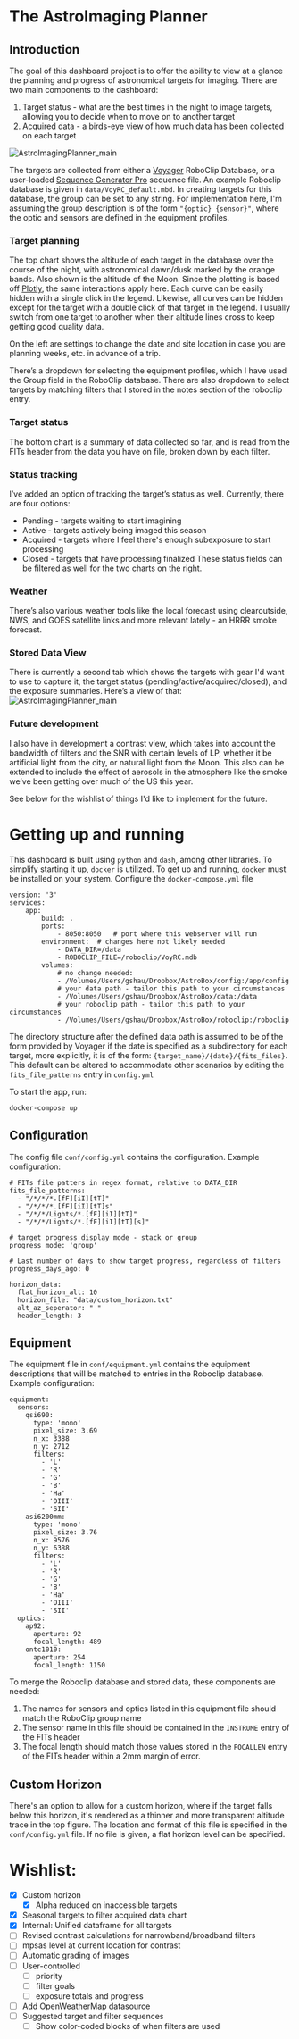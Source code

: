 # The AstroImaging Planner

## Introduction
The goal of this dashboard project is to offer the ability to view at a glance the planning and progress of astronomical targets for imaging.  There are two main components to the dashboard:
1. Target status - what are the best times in the night to image targets, allowing you to decide when to move on to another target
2. Acquired data - a birds-eye view of how much data has been collected on each target

![AstroImagingPlanner_main](screenshots/AstroImagingPlanner_main.png)


The targets are collected from either a [Voyager](https://software.starkeeper.it/) RoboClip Database, or a user-loaded [Sequence Generator Pro](https://www.sequencegeneratorpro.com/sgpro/) sequence file.  An example Roboclip database is given in `data/VoyRC_default.mbd`.  In creating targets for this database, the group can be set to any string.  For implementation here, I'm assuming the group description is of the form `"{optic} {sensor}"`, where the optic and sensors are defined in the equipment profiles.

### Target planning
The top chart shows the altitude of each target in the database over the course of the night, with astronomical dawn/dusk marked by the orange bands. Also shown is the altitude of the Moon.  Since the plotting is based off [Plotly](), the same interactions apply here. Each curve can be easily hidden with a single click in the legend.  Likewise, all curves can be hidden except for the target with a double click of that target in the legend. I usually switch from one target to another when their altitude lines cross to keep getting good quality data.  

On the left are settings to change the date and site location in case you are planning weeks, etc. in advance of a trip. 

There’s a dropdown for selecting the equipment profiles, which I have used the Group field in the RoboClip database. There are also dropdown to select targets by matching filters that I stored in the notes section of the roboclip entry.

### Target status
The bottom chart is a summary of data collected so far, and is read from the FITs header from the data you have on file, broken down by each filter. 

### Status tracking
I’ve added an option of tracking the target’s status as well. Currently, there are four options:
* Pending - targets waiting to start imagining
* Active - targets actively being imaged this season
* Acquired - targets where I feel there's enough subexposure to start processing
* Closed - targets that have processing finalized
These status fields can be filtered as well for the two charts on the right.

### Weather
There’s also various weather tools like the local forecast using clearoutside, NWS, and GOES satellite links and more relevant lately - an HRRR smoke forecast.


### Stored Data View
There is currently a second tab which shows the targets with gear I'd want to use to capture it, the target status (pending/active/acquired/closed), and the exposure summaries. Here’s a view of that:
![AstroImagingPlanner_main](screenshots/AstroImagingPlanner_stored_data_view.png)


### Future development
I also have in development a contrast view, which takes into account the bandwidth of filters and the SNR with certain levels of LP, whether it be artificial light from the city, or natural light from the Moon. This also can be extended to include the effect of aerosols in the atmosphere like the smoke we’ve been getting over much of the US this year.

See below for the wishlist of things I'd like to implement for the future.  


# Getting up and running
This dashboard is built using `python` and `dash`, among other libraries.  To simplify starting it up, `docker` is utilized.  To get up and running, `docker` must be installed on your system.  Configure the `docker-compose.yml` file
```
version: '3'
services:
    app:
        build: .
        ports:
            - 8050:8050   # port where this webserver will run
        environment:  # changes here not likely needed
            - DATA_DIR=/data
            - ROBOCLIP_FILE=/roboclip/VoyRC.mdb
        volumes:  
            # no change needed:
            - /Volumes/Users/gshau/Dropbox/AstroBox/config:/app/config  
            # your data path - tailor this path to your circumstances
            - /Volumes/Users/gshau/Dropbox/AstroBox/data:/data  
            # your roboclip path - tailor this path to your circumstances
            - /Volumes/Users/gshau/Dropbox/AstroBox/roboclip:/roboclip 
```
The directory structure after the defined data path is assumed to be of the form provided by Voyager if the date is specified as a subdirectory for each target, more explicitly, it is of the form: `{target_name}/{date}/{fits_files}`.  This default can be altered to accommodate other scenarios by editing the `fits_file_patterns` entry in `config.yml`

To start the app, run:
```
docker-compose up
```

## Configuration
The config file `conf/config.yml` contains the configuration.  Example configuration:

```
# FITs file patters in regex format, relative to DATA_DIR
fits_file_patterns:
  - "/*/*/*.[fF][iI][tT]"
  - "/*/*/*.[fF][iI][tT]s"
  - "/*/*/Lights/*.[fF][iI][tT]"
  - "/*/*/Lights/*.[fF][iI][tT][s]"

# target progress display mode - stack or group
progress_mode: 'group'

# Last number of days to show target progress, regardless of filters
progress_days_ago: 0

horizon_data:
  flat_horizon_alt: 10
  horizon_file: "data/custom_horizon.txt"
  alt_az_seperator: " "
  header_length: 3
```

## Equipment
The equipment file in `conf/equipment.yml` contains the equipment descriptions that will be matched to entries in the Roboclip database.  Example configuration:
```
equipment:
  sensors:
    qsi690:
      type: 'mono'
      pixel_size: 3.69
      n_x: 3388
      n_y: 2712
      filters:
        - 'L'
        - 'R'
        - 'G'
        - 'B'
        - 'Ha'
        - 'OIII'
        - 'SII'
    asi6200mm:
      type: 'mono'
      pixel_size: 3.76
      n_x: 9576
      n_y: 6388
      filters:
        - 'L'
        - 'R'
        - 'G'
        - 'B'
        - 'Ha'
        - 'OIII'
        - 'SII'
  optics:
    ap92:
      aperture: 92
      focal_length: 489
    ontc1010:
      aperture: 254
      focal_length: 1150
```
To merge the Roboclip database and stored data, these components are needed:
1. The names for sensors and optics listed in this equipment file should match the RoboClip group name
2. The sensor name in this file should be contained in the `INSTRUME` entry of the FITs header
3. The focal length should match those values stored in the `FOCALLEN` entry of the FITs header within a 2mm margin of error.

## Custom Horizon
There's an option to allow for a custom horizon, where if the target falls below this horizon, it's rendered as a thinner and more transparent altitude trace in the top figure.  The location and format of this file is specified in the `conf/config.yml` file.  If no file is given, a flat horizon level can be specified.  


# Wishlist:
- [x] Custom horizon
  - [x] Alpha reduced on inaccessible targets
- [x] Seasonal targets to filter acquired data chart
- [x] Internal: Unified dataframe for all targets
- [ ] Revised contrast calculations for narrowband/broadband filters
- [ ] mpsas level at current location for contrast
- [ ] Automatic grading of images
- [ ] User-controlled
  - [ ] priority
  - [ ] filter goals
  - [ ] exposure totals and progress
- [ ] Add OpenWeatherMap datasource
- [ ] Suggested target and filter sequences
  - [ ] Show color-coded blocks of when filters are used
